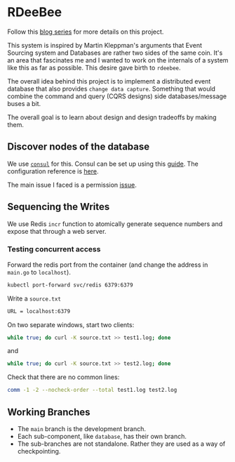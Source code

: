 # RDeeBee

Follow this [blog series](https://towardsdev.com/a-data-system-from-scratch-in-rust-part-1-an-idea-3911059883ec) for more details on this project.

This system is inspired by Martin Kleppman's arguments that Event Sourcing system and Databases are rather two sides of the same coin. It's an area that fascinates me and I wanted to work on the internals of a system like this as far as possible. This desire gave birth to `rdeebee`.

The overall idea behind this project is to implement a distributed event database that also provides `change data capture`. Something that would combine the command and query (CQRS designs) side databases/message buses a bit.

The overall goal is to learn about design and design tradeoffs by making them.

## Discover nodes of the database

We use [`consul`](https://developer.hashicorp.com/consul) for this. Consul can be set up using this [guide](https://developer.hashicorp.com/consul/docs/k8s/installation/install#custom-installation). The configuration reference is [here](https://developer.hashicorp.com/consul/docs/k8s/helm#helm-chart-reference).

The main issue I faced is a permission [issue](https://github.com/hashicorp/consul/issues/10096#issuecomment-857113725).

## Sequencing the Writes

We use Redis `incr` function to atomically generate sequence numbers and expose that through a web server.

### Testing concurrent access

Forward the redis port from the container (and change the address in `main.go` to `localhost`).

```bash
kubectl port-forward svc/redis 6379:6379
```

Write a `source.txt`

```txt
URL = localhost:6379
```

On two separate windows, start two clients:

```bash
while true; do curl -K source.txt >> test1.log; done
```

and

```bash
while true; do curl -K source.txt >> test2.log; done
```

Check that there are no common lines:

```bash
comm -1 -2 --nocheck-order --total test1.log test2.log
```

## Working Branches

- The `main` branch is the development branch.
- Each sub-component, like `database`, has their own branch.
- The sub-branches are not standalone. Rather they are used as a way of checkpointing.
